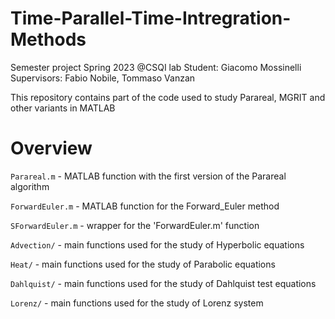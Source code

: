 # Time-Parallel-Time-Intregration-Methods
Semester project Spring 2023 @CSQI lab
Student: Giacomo Mossinelli
Supervisors: Fabio Nobile, Tommaso Vanzan

This repository contains part of the code used to study Parareal, MGRIT and other variants in MATLAB

# Overview

`Parareal.m` - MATLAB function with the first version of the Parareal algorithm

`ForwardEuler.m` - MATLAB function for the Forward_Euler method

`SForwardEuler.m` - wrapper for the 'ForwardEuler.m' function

`Advection/` - main functions used for the study of Hyperbolic equations

`Heat/` - main functions used for the study of Parabolic equations

`Dahlquist/` - main functions used for the study of Dahlquist test equations

`Lorenz/` - main functions used for the study of Lorenz system
